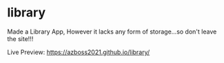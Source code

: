 # library

Made a Library App, However it lacks any form of storage...so don't leave the site!!!

Live Preview: https://azboss2021.github.io/library/
